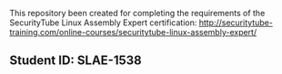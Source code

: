 This repository been created for completing the requirements of the SecurityTube Linux Assembly Expert certification:
http://securitytube-training.com/online-courses/securitytube-linux-assembly-expert/ 
 
 
 ## Student ID: SLAE-1538

